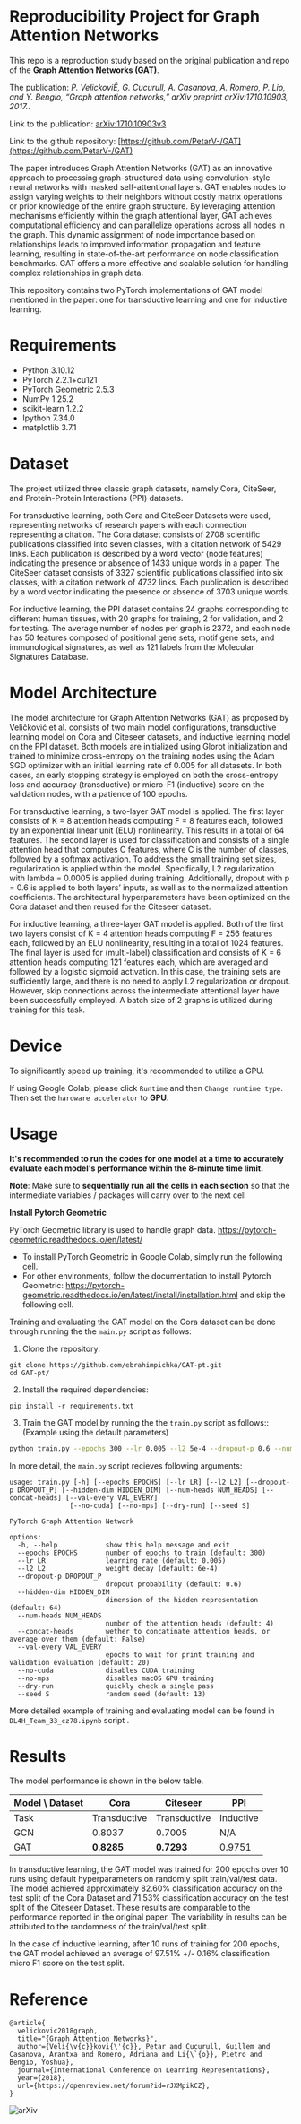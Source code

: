 # Reproducibility Project for Graph Attention Networks

This repo is a reproduction study based on the original publication and repo of the **Graph Attention Networks (GAT)**.  

The publication: *P. VelickoviÊ, G. Cucurull, A. Casanova, A. Romero, P. Lio, and Y. Bengio, “Graph attention networks,” arXiv preprint arXiv:1710.10903, 2017.*.  

Link to the publication: [arXiv:1710.10903v3](https://doi.org/10.48550/arXiv.1710.10903)

Link to the github repository: [https://github.com/PetarV-/GAT](https://github.com/PetarV-/GAT)

The paper introduces Graph Attention Networks (GAT) as an innovative approach to processing graph-structured data using convolution-style neural networks with masked self-attentional layers. GAT enables nodes to assign varying weights to their neighbors without costly matrix operations or prior knowledge of the entire graph structure. By leveraging attention mechanisms efficiently within the graph attentional layer, GAT achieves computational efficiency and can parallelize operations across all nodes in the graph. This dynamic assignment of node importance based on relationships leads to improved information propagation and feature learning, resulting in state-of-the-art performance on node classification benchmarks. GAT offers a more effective and scalable solution for handling complex relationships in graph data.

This repository contains two PyTorch implementations of GAT model mentioned in the paper: one for transductive learning and one for inductive learning.


# Requirements
- Python 3.10.12
- PyTorch  2.2.1+cu121
- PyTorch Geometric  2.5.3
- NumPy  1.25.2
- scikit-learn  1.2.2
- Ipython  7.34.0
- matplotlib  3.7.1

# Dataset

The project utilized three classic graph datasets, namely Cora, CiteSeer, and Protein-Protein Interactions (PPI) datasets.

For transductive learning, both Cora and CiteSeer Datasets were used, representing networks of research papers with each connection representing a citation. The Cora dataset consists of 2708 scientific publications classified into seven classes, with a citation network of 5429 links. Each publication is described by a word vector (node features) indicating the presence or absence of 1433 unique words in a paper. The CiteSeer dataset consists of 3327 scientific publications classified into six classes, with a citation network of 4732 links. Each publication is described by a word vector indicating the presence or absence of 3703 unique words.

For inductive learning, the PPI dataset contains 24 graphs corresponding to different human tissues, with 20 graphs for training, 2 for validation, and 2 for testing. The average number of nodes per graph is 2372, and each node has 50 features composed of positional gene sets, motif gene sets, and immunological signatures, as well as 121 labels from the Molecular Signatures Database.

# Model Architecture

The model architecture for Graph Attention Networks (GAT) as proposed by Veličković et al. consists of two main model configurations, transductive learning model on Cora and Citeseer datasets, and inductive learning model on the PPI dataset. Both models are initialized using Glorot initialization and trained to minimize cross-entropy on the training nodes using the Adam SGD optimizer with an initial learning rate of 0.005 for all datasets. In both cases, an early stopping strategy is employed on both the cross-entropy loss and accuracy (transductive) or micro-F1 (inductive) score on the validation nodes, with a patience of 100 epochs.

For transductive learning, a two-layer GAT model is applied. The first layer consists of K = 8 attention heads computing F = 8 features each, followed by an exponential linear unit (ELU) nonlinearity. This results in a total of 64 features. The second layer is used for classification and consists of a single attention head that computes C features, where C is the number of classes, followed by a softmax activation. To address the small training set sizes, regularization is applied within the model. Specifically, L2 regularization with lambda = 0.0005 is applied during training. Additionally, dropout with p = 0.6 is applied to both layers’ inputs, as well as to the normalized attention coefficients.
The architectural hyperparameters have been optimized on the Cora dataset and then reused for the Citeseer dataset.

For inductive learning, a three-layer GAT model is applied. Both of the first two layers consist of K = 4 attention heads computing F = 256 features each, followed by an ELU nonlinearity, resulting in a total of 1024 features. The final layer is used for (multi-label) classification and consists of K = 6 attention heads computing 121 features each, which are averaged and followed by a logistic sigmoid activation. In this case, the training sets are sufficiently large, and there is no need to apply L2 regularization or dropout. However, skip connections across the intermediate attentional layer have been successfully employed. A batch size of 2 graphs is utilized during training for this task.


# Device

To significantly speed up training, it's recommended to utilize a GPU. 

If using Google Colab, please click `Runtime` and then `Change runtime type`. Then set the `hardware accelerator` to **GPU**.


# Usage

**It's recommended to run the codes for one model at a time to accurately evaluate each model's performance within the 8-minute time limit.**

**Note**: Make sure to **sequentially run all the cells in each section** so that the intermediate variables / packages will carry over to the next cell

**Install Pytorch Geometric**

PyTorch Geometric library is used to handle graph data.
https://pytorch-geometric.readthedocs.io/en/latest/

- To install PyTorch Geometric in Google Colab, simply run the following cell.
- For other environments, follow the documentation to install Pytorch Geometric: https://pytorch-geometric.readthedocs.io/en/latest/install/installation.html and skip the following cell.


Training and evaluating the GAT model on the Cora dataset can be done through running the the `main.py` script as follows:


1. Clone the repository:

```
git clone https://github.com/ebrahimpichka/GAT-pt.git
cd GAT-pt/
```

2. Install the required dependencies:

```
pip install -r requirements.txt
```

3. Train the GAT model by running the the `train.py` script as follows:: (Example using the default parameters)

```bash
python train.py --epochs 300 --lr 0.005 --l2 5e-4 --dropout-p 0.6 --num-heads 8 --hidden-dim 64 --val-every 20
```

In more detail, the `main.py` script recieves following arguments:
```
usage: train.py [-h] [--epochs EPOCHS] [--lr LR] [--l2 L2] [--dropout-p DROPOUT_P] [--hidden-dim HIDDEN_DIM] [--num-heads NUM_HEADS] [--concat-heads] [--val-every VAL_EVERY]
               [--no-cuda] [--no-mps] [--dry-run] [--seed S]

PyTorch Graph Attention Network

options:
  -h, --help            show this help message and exit
  --epochs EPOCHS       number of epochs to train (default: 300)
  --lr LR               learning rate (default: 0.005)
  --l2 L2               weight decay (default: 6e-4)
  --dropout-p DROPOUT_P
                        dropout probability (default: 0.6)
  --hidden-dim HIDDEN_DIM
                        dimension of the hidden representation (default: 64)
  --num-heads NUM_HEADS
                        number of the attention heads (default: 4)
  --concat-heads        wether to concatinate attention heads, or average over them (default: False)
  --val-every VAL_EVERY
                        epochs to wait for print training and validation evaluation (default: 20)
  --no-cuda             disables CUDA training
  --no-mps              disables macOS GPU training
  --dry-run             quickly check a single pass
  --seed S              random seed (default: 13)
```

More detailed example of training and evaluating model can be found in `DL4H_Team_33_cz78.ipynb` script .


# Results

The model performance is shown in the below table.

| Model \ Dataset | Cora         | Citeseer     | PPI        |
| --------------- | ------------ | ------------ | ---------- |
|       Task      | Transductive | Transductive | Inductive  |
|       GCN       |    0.8037    |    0.7005    |     N/A    |
|       GAT       |  **0.8285**  |  **0.7293**  |   0.9751   |


In transductive learning, the GAT model was trained for 200 epochs over 10 runs using default hyperparameters on randomly split train/val/test data. The model achieved approximately 82.60% classification accuracy on the test split of the Cora Dataset and 71.53% classification accuracy on the test split of the Citeseer Dataset. These results are comparable to the performance reported in the original paper. The variability in results can be attributed to the randomness of the train/val/test split.

In the case of inductive learning, after 10 runs of training for 200 epochs, the GAT model achieved an average of 97.51% +/- 0.16% classification micro F1 score on the test split.

# Reference

``` 
@article{
  velickovic2018graph,
  title="{Graph Attention Networks}",
  author={Veli{\v{c}}kovi{\'{c}}, Petar and Cucurull, Guillem and Casanova, Arantxa and Romero, Adriana and Li{\`{o}}, Pietro and Bengio, Yoshua},
  journal={International Conference on Learning Representations},
  year={2018},
  url={https://openreview.net/forum?id=rJXMpikCZ},
}
```


![arXiv](./image.png)
